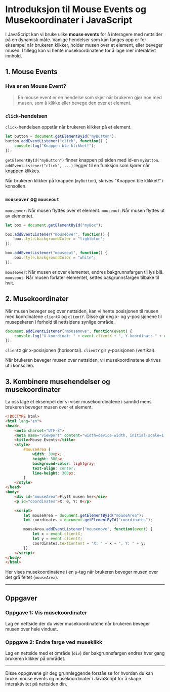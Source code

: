 
# Introduksjon til Mouse Events og Musekoordinater i JavaScript

I JavaScript kan vi bruke ulike **mouse events** for å interagere med nettsider på en dynamisk måte. Vanlige hendelser som kan fanges opp er for eksempel når brukeren klikker, holder musen over et element, eller beveger musen. I tillegg kan vi hente musekoordinatene for å lage mer interaktivt innhold.

## 1. Mouse Events
### Hva er en Mouse Event?
> En mouse event er en hendelse som skjer når brukeren gjør noe med musen, som å klikke eller bevege den over et element.

### `click`-hendelsen
`click`-hendelsen oppstår når brukeren klikker på et element.

```javascript
let button = document.getElementById("myButton");
button.addEventListener("click", function() {
    console.log("Knappen ble klikket!");
});
```

`getElementById("myButton")` finner knappen på siden med id-en `myButton`.
`addEventListener("click", ...)` legger til en funksjon som kjører når knappen klikkes.

Når brukeren klikker på knappen (`myButton`), skrives "Knappen ble klikket!" i konsollen.

### `mouseover` og `mouseout`

`mouseover`: Når musen flyttes over et element.
`mouseout`: Når musen flyttes ut av elementet.

```javascript
let box = document.getElementById("myBox");

box.addEventListener("mouseover", function() {
    box.style.backgroundColor = "lightblue";
});

box.addEventListener("mouseout", function() {
    box.style.backgroundColor = "white";
});
```
`mouseover`: Når musen er over elementet, endres bakgrunnsfargen til lys blå.
`mouseout`: Når musen forlater elementet, settes bakgrunnsfargen tilbake til hvit.

## 2. Musekoordinater

Når musen beveger seg over nettsiden, kan vi hente posisjonen til musen med koordinatene `clientX` og `clientY`. Disse gir deg x- og y-posisjonene til musepekeren i forhold til nettsidens synlige område.

```javascript
document.addEventListener("mousemove", function(event) {
    console.log("X-koordinat: " + event.clientX + ", Y-koordinat: " + event.clientY);
});
```
`clientX` gir x-posisjonen (horisontal).
`clientY` gir y-posisjonen (vertikal).

Når brukeren beveger musen over nettsiden, vil musekoordinatene skrives ut i konsollen.

## 3. Kombinere musehendelser og musekoordinater

La oss lage et eksempel der vi viser musekoordinatene i sanntid mens brukeren beveger musen over et element.

```html
<!DOCTYPE html>
<html lang="en">
<head>
    <meta charset="UTF-8">
    <meta name="viewport" content="width=device-width, initial-scale=1.0">
    <title>Mouse Events</title>
    <style>
        #mouseArea {
            width: 300px;
            height: 300px;
            background-color: lightgray;
            text-align: center;
            line-height: 300px;
        }
    </style>
</head>
<body>
    <div id="mouseArea">Flytt musen her</div>
    <p id="coordinates">X: 0, Y: 0</p>

    <script>
        let mouseArea = document.getElementById("mouseArea");
        let coordinates = document.getElementById("coordinates");

        mouseArea.addEventListener("mousemove", function(event) {
            let x = event.clientX;
            let y = event.clientY;
            coordinates.textContent = "X: " + x + ", Y: " + y;
        });
    </script>
</body>
</html>
```

Her vises musekoordinatene i en `p`-tag når brukeren beveger musen over det grå feltet (`mouseArea`).

---

## Oppgaver

### Oppgave 1: Vis musekoordinater
Lag en nettside der du viser musekoordinatene når brukeren beveger musen over hele vinduet.


### Oppgave 2: Endre farge ved museklikk
Lag en nettside med et område (`div`) der bakgrunnsfargen endres hver gang brukeren klikker på området.

---

Disse oppgavene gir deg grunnleggende forståelse for hvordan du kan bruke mouse events og musekoordinater i JavaScript for å skape interaktivitet på nettsiden din.